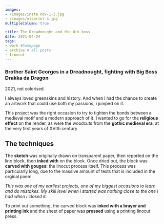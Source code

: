 ```yaml
---
images:
- /images/insta nov-1-3.jpg
- /images/misprint-4.jpg
multipleColumn: true

title: The Dreadnought and the Ork boss
date: 2021-04-24
tags:
- work #homepage
- archive # all posts
- linocut
---
```


### Brother Saint Georges in a Dreadnought, fighting with Big Boss Drakka da Dragon

2021, not colorised. 

I always loved greenskins and history. And when i had the chance to create an artwork that could use both my passions, i jumped on it.

This project was the right occasion to try to tighten the bonds between a medieval motif and a modern approach of it. I wanted to go for the **religious effect** on the render, as were the woodcuts from the **gothic medieval era**, at the very first years of XVIth century

## The techniques 

The **sketch** was originally drawn on transparent paper, then reported on the lino block, then **inked with** on the block. Once dried out, the block was **carved with gouges**: the linocut process itself. This process was particularly long, due to the massive amount of texts that is included in the orginal poem. 

*This was one of my earliest projects, one of my biggest occasions to learn and do mistakes. My skill level when i started was nothing close to the one i had when i closed it.*

To print out something, the carved block was **inked with a brayer and printing ink** and the sheet of paper was **pressed** using a printing linocut press.